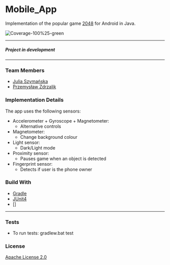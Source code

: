 # Mobile_App
Implementation of the popular game [2048](https://en.wikipedia.org/wiki/2048_(video_game)) for Android in Java. 

![Coverage-100%25-green](https://img.shields.io/badge/Coverage-100%25-green)

***

##### Project in development

***

### Team Members
* [Julia Szymańska](https://github.com/Julaszym1212)
* [Przemysław Zdrzalik](https://github.com/zdrzalik-przemek)

### Implementation Details
The app uses the following sensors:
* Accelerometer + Gyroscope + Magnetometer:
    * Alternative controls
* Magnetometer:
    * Change background colour
* Light sensor:
    * Dark/Light mode
* Proximity sensor:
    * Pauses game when an object is detected
* Fingerprint sensor:
    * Detects if user is the phone owner

### Build With
* [Gradle]()
* [JUnit4](https://junit.org/junit4/)
* []

* * * 
### Tests

- To run tests: gradlew.bat test

### License

[Apache License 2.0](https://github.com/JuliaSzymanska/Mobile_App/blob/master/LICENSE)
